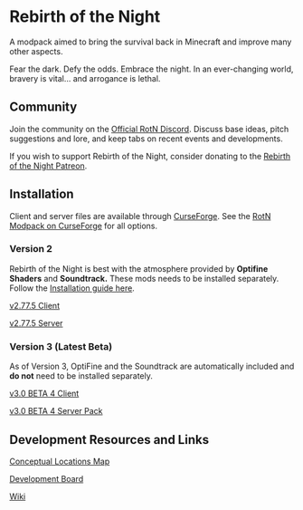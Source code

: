 # Rebirth of the Night

A modpack aimed to bring the survival back in Minecraft and improve many other aspects.

Fear the dark. Defy the odds. Embrace the night. In an ever-changing world, bravery is vital... and arrogance is lethal.

## Community

Join the community on the [Official RotN Discord](https://discord.gg/rotn). Discuss base ideas, pitch suggestions and lore, and keep tabs on recent events and developments.

If you wish to support Rebirth of the Night, consider donating to the [Rebirth of the Night Patreon](https://www.patreon.com/rebirthofthenight).

## Installation

Client and server files are available through [CurseForge](https://www.curseforge.com/). See the [RotN Modpack on CurseForge](https://www.curseforge.com/minecraft/modpacks/rebirth-of-the-night) for all options.

### Version 2

Rebirth of the Night is best with the atmosphere provided by **Optifine Shaders** and **Soundtrack.** These mods needs to be installed separately. Follow the [Installation guide here](https://wiki.rebirthofthenight.com/wiki/Installation).

[v2.77.5 Client](https://www.curseforge.com/minecraft/modpacks/rebirth-of-the-night/files/2974800)

[v2.77.5 Server](https://www.curseforge.com/minecraft/modpacks/rebirth-of-the-night/files/2974807)

### Version 3 (Latest Beta)

As of Version 3, OptiFine and the Soundtrack are automatically included and **do not** need to be installed separately.

[v3.0 BETA 4 Client](https://www.curseforge.com/minecraft/modpacks/rebirth-of-the-night/files/3219146)

[v3.0 BETA 4 Server Pack](https://www.curseforge.com/minecraft/modpacks/rebirth-of-the-night/files/3219159)

## Development Resources and Links

[Conceptual Locations Map](https://easyzoom.com/image/204042/album/3329)

[Development Board](https://trello.com/b/PZyYdW4A/rebirth-of-the-night)

[Wiki](https://wiki.rebirthofthenight.com)
